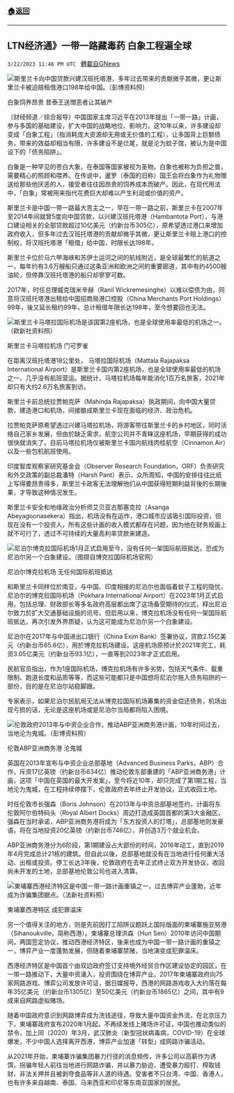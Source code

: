 ###  [:house:返回](README.md)
---


## LTN经济通》一带一路藏毒药 白象工程遍全球
`3/22/2023 11:46 PM UTC ` [轉載自GNews](https://gnews.org/articles/1038059)


![](https://img.ltn.com.tw/Upload/business/page/800/2023/03/21/phpu012UY.jpg "")斯里兰卡向中国贷款兴建汉班托塔港，多年过去带来的贡献微乎其微，更让斯里兰卡被迫赔租借港口198年给中国。（彭博资料照）

白象饲养昂贵 昔泰王送憎恶者让其破产

〔财经频道／综合报导〕中国国家主席习近平在2013年提出「一带一路」计画，参与多国的基础建设，扩大中国的战略地位、影响力，这10年以来，许多建设却变成「白象工程」（指消耗庞大资源却无用或无价值的工程），让多国背上巨额债务，带来的效益却相当有限，许多建设不是烂尾，就是沦为蚊子馆，被认为是中国设下的「债务陷阱」。

白象是一种罕见的苍白大象，在泰国等国家被视为圣物。白象也被称为负担之兽，需要精心的照顾和喂养。在传说中，暹罗（泰国的旧称）国王会将白象作为礼物赠送给那些他厌恶的人，接受者往往因昂贵的饲养成本而破产。因此，在现代用法中，「白象」常被用来指代花费巨大却难以产生利润或价值的资产。

斯里兰卡是中国一带一路最大苦主之一，早在一带一路之前，斯里兰卡在2007年至2014年间就曾5度向中国贷款，以兴建汉班托塔港（Hambantota Port），与港口建设相关的全部贷款超过10亿美元（约新台币305亿），原希望透过港口来增加政府收入，但多年过去汉班托塔港的贡献却微乎其微，更让斯里兰卡赔上港口的控制权，将汉班托塔港「租借」给中国，时限长达198年。

斯里兰卡位於马六甲海峡和苏伊士运河之间的航线附近，是全球最繁忙的航道之一，每年约有3.6万艘船只通过这条亚洲和欧洲之间的重要廊道，其中有约4500艘油轮，但停靠汉班托塔港的船只却寥寥可数。

2017年，时任总理威克瑞米辛赫（Ranil Wickremesinghe）以难以偿债为由，同意将汉班托塔港出租给中国招商局港口控股（China Merchants Port Holdings）99年，後又延长租约99年，总计租借年限长达198年，至今想要回也无法。

![](https://img.ltn.com.tw/Upload/business/page/800/2023/03/21/phpXs3zHd.jpg "")斯里兰卡马塔拉国际机场是该国第2座机场，也是全球使用率最低的机场之一。（欧新社资料照）

斯里兰卡马塔拉机场 门可罗雀

在距离汉班托塔港18公里处， 马塔拉国际机场（Mattala Rajapaksa International Airport）是斯里兰卡国内第2座机场，也是全球使用率最低的机场之一，几乎没有航班营运。据统计，马塔拉机场每年能消化1百万名旅客，2021年却只有大约2.6万名旅客到访。

斯里兰卡前总统拉贾帕克萨（Mahinda Rajapaksa）执政期间，向中国大量贷款，建造港口和机场，间接酿成斯里兰卡现在面临的经济、政治危机。

拉贾帕克萨原希望透过兴建马塔拉机场，将游客带往斯里兰卡的乡村地区，同时活络自己家乡发展，但由於缺乏需求，航空公司并不青睐这座机场，早期获得的成功很快就消失了。目前马塔拉机场仅被斯里兰卡国内航线肉桂航空（Cinnamon Air）以及一些包机航班使用。

印度智库观察家研究基金会（Observer Research Foundation，ORF）负责研究和外交政策的副总裁潘特（Harsh Pant）表示，众所周知，中国的安排往往比纸上写得要昂贵得多，斯里兰卡政客无法理解他们从中国获得短期利益背後的长期後果，才导致这种情况发生。

斯里兰卡安全和地缘政治分析师艾贝亚古那塞克拉（Asanga Abeyagoonasekera）指出，机场没有在运作，港口城市应该吸引国际投资，但现在没有一个投资人，所有这些计画的收入模式都存在问题，因为他在财务规画上就不可行了，透过不可持续的大量高利率贷款来建造。

![](https://img.ltn.com.tw/Upload/business/page/800/2023/03/21/phpMbfFPc.png "")尼泊尔博克拉国际机场1月正式启用至今，没有任何一架国际航班抵达，恐成为尼泊尔另一个白象建设。（图撷自博克拉国际机场官网）

尼泊尔博克拉机场 无任何国际航班抵达

和斯里兰卡同样位於南亚，与中国、印度相接的尼泊尔也面临着蚊子工程的隐忧，尼泊尔的博克拉国际机场（Pokhara International Airport）在2023年1月正式启用，包括总理、财政部长等多名政府高层都出席了这场备受期待的仪式，释出尼泊尔致力於扩大交通基础设施的讯号。但启用以来，博克拉机场没有任何一架国际航班抵达，再次引发外界质疑，认为这可能成为尼泊尔另一个白象建设。

尼泊尔在2017年与中国进出口银行（China Exim Bank）签署协议，贷款2.15亿美元（约新台币65.6亿），用於博克拉机场建设。这座机场原预计於2021年完工，耗资3.05亿美元（约新台币93.1亿），一直等到2023年才正式启用。

民航官员指出，作为1座国际机场，博克拉机场有许多劣势，包括天气条件、载重限制、跑道长度和品质等等，而这些可能都只是中国想将尼泊尔拖入债务陷阱的一部份，目的是在尼泊尔站稳脚跟。

专家表示，如果尼泊尔民航局无法从博克拉国际机场筹集的资金偿还债务，机场出现亏损的话，无论是这座机场或是尼泊尔当局都将陷入困境。

![](https://img.ltn.com.tw/Upload/business/page/800/2023/03/21/phpSZLfMM.jpg "")伦敦政府2013年与中资企业合作，推动ABP亚洲商务港计画，10年时间过去，当地沦为鬼城。（彭博资料照）

伦敦ABP亚洲商务港  沦鬼城

英国在2013年宣布与中资企业总部基地（Advanced Business Parks，ABP）合作，斥资17亿英镑（约新台币634亿）推动伦敦东部重建的「ABP亚洲商务港」计画，这项「中国在英国的最大开发案」，至今将近10年，却只完成了第1期工程，当地沦为鬼城，在工程持续停摆下，伦敦政府去年终止开发协议，正式收回土地。

时任伦敦市长强森（Boris Johnson）在2013年与中资总部基地签约，计画将东伦敦阿尔伯特码头（Royal Albert Docks）周边打造成英国首都的第3大金融区，强森在当时承诺，ABP亚洲商务港将成为「东方投资人的灯塔」，总部基地则发豪语，将在当地投资20亿英镑（约新台币746亿），并创造3万个就业机会。

ABP亚洲商务港分为6阶段，第1期建设占大部份的时间，2016年动工，直到2019年4月完成总计21栋的建筑。但自此以後，总部基地就没有在当地进行任何重大活动、出租或投资。停工长达3年後，伦敦政府在去年正式终止双方开发协议，收回尚未开发的土地，总部基地伦敦公司也进入清算。

![](https://img.ltn.com.tw/Upload/business/page/800/2023/03/21/phplIn81H.jpg "")柬埔寨西港经济特区是中国一带一路计画重镇之一，过去博弈产业蓬勃，近年成为诈骗集团据点。（法新社资料照）

柬埔寨西港特区 成犯罪温床

另一个值得关注的地方，则是先前因打工陷阱议题跃上国际版面的柬埔寨施亚努港（Sihanoukville，简称西港）。柬埔寨总理洪森（Hun Sen）2010年访问中国期间，两国签定协议，推动西港经济特区，後来也成为中国一带一路计画的重镇之一，博弈产业一度蓬勃发展，但随着柬埔寨禁赌，当地演变成犯罪温床。

西港经济特区是中国首个由双边政府签订支持境外经贸合作区建设协定的园区，在一带一路推动下，大量中资涌入，投资围绕在博弈产业。2017年柬埔寨政府向75家网路游戏、博弈公司发放许可证，据日媒报导，西港的网路游戏收入大约落在每年35亿美元（约新台币1305亿）至50亿美元（约新台币1865亿）之间，其中有9成来自网路虚拟赌场。

随着中国政府意识到网路博弈成为洗钱途径，导致大量中国资金外流，在北京压力下，柬埔寨政府宣布2020年1月起，不再续发线上赌场许可证，中国也推动类似的禁令，加上同（2020）年3月，武汉肺炎（新型冠状病毒病，COVID-19）在全球爆发，不少中国人选择离开西港，博弈产业加速「转型」成网路诈骗活动。

从2021年开始，柬埔寨诈骗集团暴力行径的消息频传，许多公司以高薪作为诱饵，拐骗年轻人前往当地进行网路诈骗，并以暴力胁迫，遭受暴力殴打、榨取钱财、非法关押并且被剥夺食品等非人道的待遇。受害者不只台湾、中国、香港人，也有许多来自越南、泰国、马来西亚和印尼等东南亚国家的居民。

